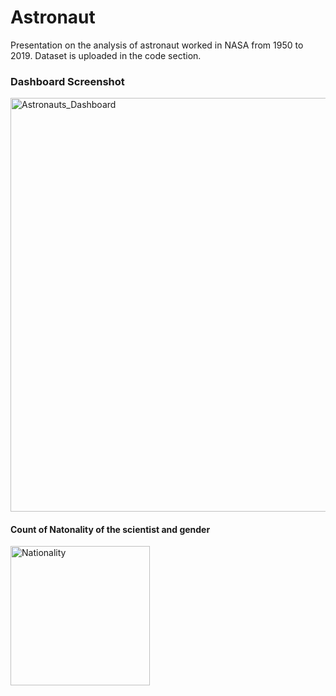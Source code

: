 # Astronaut
Presentation on the analysis of astronaut worked in NASA from 1950 to 2019.
Dataset is uploaded in the code section.
### Dashboard Screenshot
<img width="662" alt="Astronauts_Dashboard" src="https://user-images.githubusercontent.com/68961996/224386127-bde1de94-6dc7-45e2-9c0e-489c6b7a94af.png">

#### Count of Natonality of the scientist and gender

<img width="223" alt="Nationality" src="https://user-images.githubusercontent.com/68961996/224386252-459ad7d7-9a07-48ec-90d3-20e47cd94422.png">
